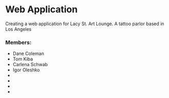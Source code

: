 # Web Application
  Creating a web application for Lacy St. Art Lounge. A tattoo parlor based in Los Angeles


### Members:
- Dane Coleman
- Tom Kiba
- Carlena Schwab
- Igor Oleshko
-
-
-
-
